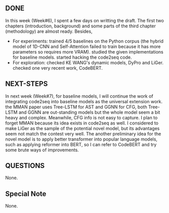 ## DONE
In this week (Week#6), I spent a few days on writting the draft. The first two chapters (introduction, background) and some parts of the third chapter (methodology) are almost ready. Besides,
- For experiments: trained 4/5 baselines on the Python corpus (the hybrid model of 1D-CNN and Self-Attention failed to train because it has more parameters so requires more VRAM). studied the given implementations for baseline models. started hacking the code2seq code.
- For exploration: checked KE WANG's dynamic models, DyPro and LiGer. checked one very recent work, CodeBERT.

## NEXT-STEPS
In next week (Week#7), for baseline models, I will continue the work of integrating code2seq into baseline models as the universal extension work. the MMAN paper uses Tree-LSTM for AST and GGNN for CFG, both Tree-LSTM and GGNN are out-standing models but the whole model seem a bit heavy and complex. Meanwhile, CFG info is not easy to capture. I plan to forget MMAN because its idea exists in code2seq as well.
I considered to make LiGer as the sample of the potential novel model, but its advantages seem not match the contest very well. The another preliminary idea for the novel model is to apply better transformer into popular language models, such as applying reformer into BERT, so I can refer to CodeBERT and try some brute ways of improvements.

## QUESTIONS
None.

## Special Note
None.